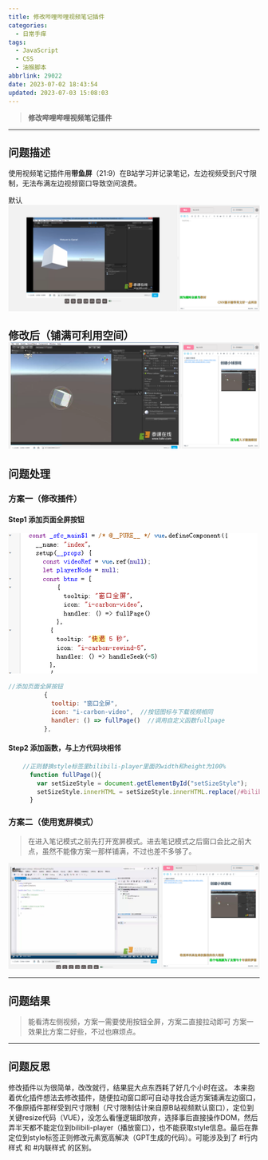 ```yaml
---
title: 修改哔哩哔哩视频笔记插件
categories:
  - 日常手痒
tags:
  - JavaScript
  - CSS
  - 油猴脚本
abbrlink: 29022
date: 2023-07-02 18:43:54
updated: 2023-07-03 15:08:03
---
```


> **修改哔哩哔哩视频笔记插件**

---
## 问题描述
使用视频笔记插件用**带鱼屏**（21:9）在B站学习并记录笔记，左边视频受到尺寸限制，无法布满左边视频窗口导致空间浪费。

默认
![](images/f7e7d40125e3308fa914e5cdff32212a.png)

修改后（铺满可利用空间）
![](images/3b7062bfececf60623f6c5e60ced316e.png)
---
## 问题处理
### 方案一（修改插件）

#### Step1 添加页面全屏按钮

![](images/2fd9e97db23b99cc5c3a25804084f586.png)
```javascript
//添加页面全屏按钮
          {
            tooltip: "窗口全屏",
            icon: "i-carbon-video",  //按钮图标与下载视频相同
            handler: () => fullPage()  //调用自定义函数fullpage
          },
```
#### Step2 添加函数，与上方代码块相邻

```javascript
	//正则替换style标签里bilibili-player里面的width和height为100%
      function fullPage(){
        var setSizeStyle = document.getElementById("setSizeStyle");
        setSizeStyle.innerHTML = setSizeStyle.innerHTML.replace(/#bilibili-player\s*\{\s*width:\s*\d+px;\s*height:\s*\d+px;\s*/, "#bilibili-player {width: 100%;height: 100%;");
      }

```

### 方案二（使用宽屏模式）

> 在进入笔记模式之前先打开宽屏模式。进去笔记模式之后窗口会比之前大点，虽然不能像方案一那样铺满，不过也差不多够了。


![](images/a5721df65c400834276f6ef5f41265e8.png)



---
## 问题结果

> 能看清左侧视频，方案一需要使用按钮全屏，方案二直接拉动即可
> 方案一效果比方案二好些，不过也麻烦点。


---
## 问题反思
修改插件以为很简单，改改就行，结果屁大点东西耗了好几个小时在这。
本来抱着优化插件想法去修改插件，随便拉动窗口即可自动寻找合适方案铺满左边窗口，不像原插件那样受到尺寸限制（尺寸限制估计来自原B站视频默认窗口），定位到关键resize代码（VUE），没怎么看懂逻辑即放弃，选择事后直接操作DOM，然后弄半天都不能定位到bilibili-player（播放窗口），也不能获取style信息。最后在靠定位到style标签正则修改元素宽高解决（GPT生成的代码）。可能涉及到了 #行内样式 和 #内联样式 的区别。